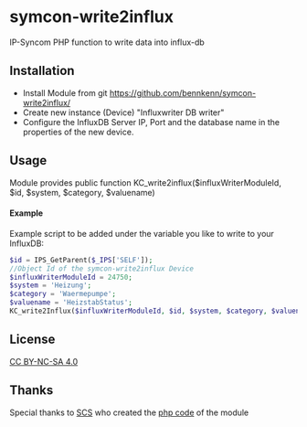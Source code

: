# symcon-write2influx
IP-Syncom PHP function to write data into influx-db

## Installation
- Install Module from git https://github.com/bennkenn/symcon-write2influx/
- Create new instance (Device) "Influxwriter DB writer"
- Configure the InfluxDB Server IP, Port and the database name in the properties of the new device.

## Usage
Module provides public function KC_write2influx($influxWriterModuleId, $id, $system, $category, $valuename)
#### Example
Example script to be added under the variable you like to write to your InfluxDB:
```php
$id = IPS_GetParent($_IPS['SELF']);
//Object Id of the symcon-write2influx Device
$influxWriterModuleId = 24750;
$system = 'Heizung';
$category = 'Waermepumpe';
$valuename = 'HeizstabStatus';
KC_write2Influx($influxWriterModuleId, $id, $system, $category, $valuename);
```
## License
[CC BY-NC-SA 4.0](https://creativecommons.org/licenses/by-nc-sa/4.0/) 

## Thanks
Special thanks to [SCS](https://www.symcon.de/forum/members/11737-ScsShowtec) who created the [php code](https://www.symcon.de/forum/threads/39713-HowTo-Analyse-und-Monitoring-mit-Grafana?p=382823#post382823) of the module
